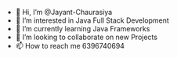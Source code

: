 - 👋 Hi, I’m @Jayant-Chaurasiya
- 👀 I’m interested in Java Full Stack Development
- 🌱 I’m currently learning Java Frameworks
- 💞️ I’m looking to collaborate on new Projects
- 📫 How to reach me 6396740694

<!---
Jayant-Chaurasiya/Jayant-Chaurasiya is a ✨ special ✨ repository because its `README.md` (this file) appears on your GitHub profile.
You can click the Preview link to take a look at your changes.
--->
